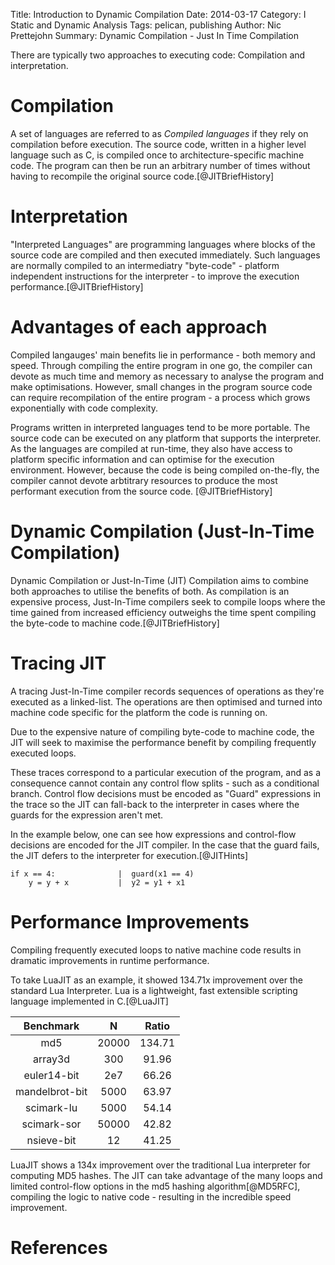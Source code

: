 Title: Introduction to Dynamic Compilation
Date: 2014-03-17
Category: I Static and Dynamic Analysis
Tags: pelican, publishing
Author: Nic Prettejohn
Summary: Dynamic Compilation - Just In Time Compilation

There are typically two approaches to executing code: Compilation and 
interpretation.


Compilation
===========
A set of languages are referred to as *Compiled languages* if they rely on
compilation before execution. The source code, written in a higher level
language such as C, is compiled once to architecture-specific machine code.
The program can then be run an arbitrary number of times without having to
recompile the original source code.[@JITBriefHistory]


Interpretation
==============
"Interpreted Languages" are programming languages where blocks of the source
code are compiled and then executed immediately. Such languages are normally
compiled to an intermediatry "byte-code" - platform independent instructions
for the interpreter - to improve the execution performance.[@JITBriefHistory]


Advantages of each approach
===========================
Compiled langauges' main benefits lie in performance - both memory and speed. Through compiling the
entire program in one go, the compiler can devote as much time and memory as necessary to
analyse the program and make optimisations. However, small changes in the
program source code can require recompilation of the entire program - a
process which grows exponentially with code complexity.

Programs written in interpreted languages tend to be more portable. The source
code can be executed on any platform that supports the interpreter. As the
languages are compiled at run-time, they also have access to platform specific
information and can optimise for the execution environment. However, because
the code is being compiled on-the-fly, the compiler cannot devote arbtitrary
resources to produce the most performant execution from the source code.
[@JITBriefHistory]


Dynamic Compilation (Just-In-Time Compilation)
==============================================
Dynamic Compilation or Just-In-Time (JIT) Compilation aims to combine both
approaches to utilise the benefits of both. As compilation is an expensive
process, Just-In-Time compilers seek to compile loops where the time gained
from increased efficiency outweighs the time spent compiling the byte-code to
machine code.[@JITBriefHistory]


Tracing JIT
===========
A tracing Just-In-Time compiler records sequences of operations as they're
executed as a linked-list. The operations are then optimised and turned into
machine code specific for the platform the code is running on.

Due to the expensive nature of compiling byte-code to machine code, the JIT
will seek to maximise the performance benefit by compiling frequently executed
loops.

These traces correspond to a particular execution of the program, and as a
consequence cannot contain any control flow splits - such as a conditional branch. 
Control flow decisions must be encoded as "Guard" expressions in the trace so the JIT can fall-back
to the interpreter in cases where the guards for the expression aren't met.

In the example below, one can see how expressions and control-flow decisions
are encoded for the JIT compiler. In the case that the guard fails, the
JIT defers to the interpreter for execution.[@JITHints]

```
if x == 4:              |  guard(x1 == 4)
    y = y + x           |  y2 = y1 + x1
```


Performance Improvements
========================
Compiling frequently executed loops to native machine code results in dramatic
improvements in runtime performance.

To take LuaJIT as an example, it showed 134.71x improvement over the standard
Lua Interpreter. Lua is a lightweight, fast extensible scripting language 
implemented in C.[@LuaJIT]

| <center>Benchmark</center> | <center>N</center>| <center>Ratio</center>|
|:--------------:|:--------:|:------:|
| md5	         | 20000    | 134.71 |
| array3d	     | 300      | 91.96  |
| euler14-bit    | 2e7	    | 66.26	 |
| mandelbrot-bit | 5000     | 63.97	 |
| scimark-lu	 | 5000     | 54.14	 |
| scimark-sor	 | 50000    | 42.82	 |
| nsieve-bit     |  12      | 41.25	 |

LuaJIT shows a 134x improvement over the traditional Lua interpreter for
computing MD5 hashes. The JIT can take advantage of the many loops and limited
control-flow options in the md5 hashing algorithm[@MD5RFC], compiling the logic
to native code - resulting in the incredible speed improvement.

References
==========

[@JITBriefHistory "A Brief History of Just-In-Time"]: http://dl.acm.org/citation.cfm?id=857077
[@JITHints "Runtime Feedback in a Meta-Tracing JIT for Efficient Dynamic Languages"]: https://bitbucket.org/pypy/extradoc/raw/extradoc/talk/icooolps2011/jit-hints.pdf
[@LuaJIT "LuaJIT Performance Benchmarks"]: http://luajit.org/performance_x86.html
[@MD5RFC "Request for Comment: The MD5 Message-Digest Algorithm"]: http://tools.ietf.org/html/rfc1321
